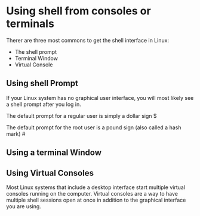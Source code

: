 # Using shell from consoles or terminals

Therer are three most commons to get the shell interface in Linux:
- The shell prompt
- Terminal Window
- Virtual Console

## Using shell Prompt

If your Linux system has no graphical user interface, you will most likely see a shell prompt after you log in.

The default prompt for a regular user is simply a dollar sign $

The default prompt for the root user is a pound sign (also called a hash mark) #

## Using a terminal Window

## Using Virtual Consoles

Most Linux systems that include a desktop interface start multiple virtual consoles running on the computer. Virtual consoles are a way to have multiple shell sessions open at once in addition to the graphical interface you are using.